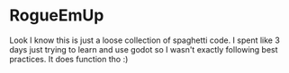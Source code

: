 
# RogueEmUp

Look I know this is just a loose collection of spaghetti code. I spent like 3 days just trying to learn and use godot so I wasn't exactly following best practices. It does function tho :)
